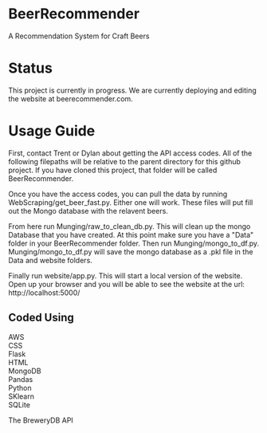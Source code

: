 # BeerRecommender
A Recommendation System for Craft Beers

# Status
This project is currently in progress. We are currently deploying and editing the website at beerecommender.com.

# Usage Guide
First, contact Trent or Dylan about getting the API access codes. All of the following filepaths will be relative to the parent directory for this github project. If you have cloned this project, that folder will be called BeerRecommender.

Once you have the access codes, you can pull the data by running WebScraping/get_beer_fast.py. Either one will work. These files will put fill out the Mongo database with the relavent beers.

From here run Munging/raw_to_clean_db.py. This will clean up the mongo Database that you have created. At this point make sure you have a "Data" folder in your BeerRecommender folder. Then run Munging/mongo_to_df.py. Munging/mongo_to_df.py will save the mongo database as a .pkl file in the Data and website folders.

Finally run website/app.py. This will start a local version of the website. Open up your browser and you will be able to see the website at the url: http://localhost:5000/

## Coded Using<br>
AWS<br>
CSS<br>
Flask<br>
HTML <br>
MongoDB<br>
Pandas<br>
Python<br>
SKlearn<br>
SQLite<br>


The BreweryDB API
